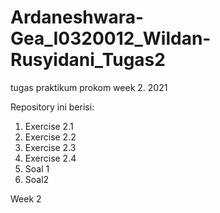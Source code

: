 # Ardaneshwara-Gea_I0320012_Wildan-Rusyidani_Tugas2
tugas praktikum prokom week 2. 2021

Repository ini berisi:
1. Exercise 2.1
2. Exercise 2.2
3. Exercise 2.3
4. Exercise 2.4
5. Soal 1
6. Soal2

Week 2

